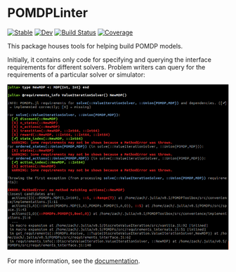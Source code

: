 # POMDPLinter

[![Stable](https://img.shields.io/badge/docs-stable-blue.svg)](https://JuliaPOMDP.github.io/POMDPLinter.jl/stable)
[![Dev](https://img.shields.io/badge/docs-dev-blue.svg)](https://JuliaPOMDP.github.io/POMDPLinter.jl/dev)
[![Build Status](https://travis-ci.com/zsunberg/POMDPLinter.jl.svg?branch=master)](https://travis-ci.com/JuliaPOMDP/POMDPLinter.jl)
[![Coverage](https://codecov.io/gh/JuliaPOMDP/POMDPLinter.jl/branch/master/graph/badge.svg)](https://codecov.io/gh/JuliaPOMDP/POMDPLinter.jl)

This package houses tools for helping build POMDP models.

Initially, it contains only code for specifying and querying the interface requirements for different solvers. Problem writers can query for the requirements of a particular solver or simulator:

![Example](/docs/src/figures/requirements_info_new.png)

For more information, see the [documentation](https://JuliaPOMDP.github.io/POMDPLinter.jl/stable).
